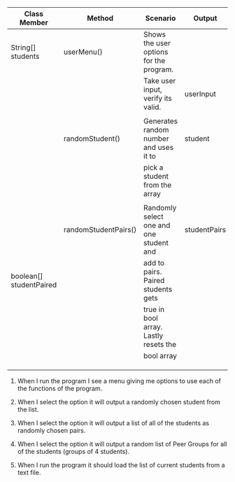 

| Class Member            | Method               | Scenario                                | Output       |
|-------------------------|----------------------|-----------------------------------------|--------------|
| String[]  students      | userMenu()           | Shows the user options for the program. |              |
|                         |                      | Take user input, verify its valid.      | userInput    |
|                         |                      |                                         |              |
|                         | randomStudent()      | Generates random number and uses it to  | student      |
|                         |                      | pick a student from the array           |              |
|                         |                      |                                         |              |
|                         | randomStudentPairs() | Randomly select one and one student and | studentPairs |
| boolean[] studentPaired |                      | add to pairs. Paired students gets      |              |
|                         |                      | true in bool array. Lastly resets the   |              |
|                         |                      | bool array                              |              |
|                         |                      |                                         |              |
|                         |                      |                                         |              |
|                         |                      |                                         |              |


1. When I run the program I see a menu giving me options to use each of the functions of the program.

2. When I select the option it will output a randomly chosen student from the list.

3. When I select the option it will output a list of all of the students as randomly chosen pairs.

4. When I select the option it will output a random list of Peer Groups for all of the students (groups of 4 students).

5. When I run the program it should load the list of current students from a text file.

